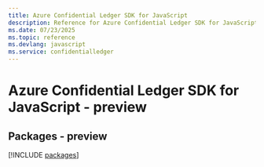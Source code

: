 ```yaml
---
title: Azure Confidential Ledger SDK for JavaScript
description: Reference for Azure Confidential Ledger SDK for JavaScript
ms.date: 07/23/2025
ms.topic: reference
ms.devlang: javascript
ms.service: confidentialledger
---
```

# Azure Confidential Ledger SDK for JavaScript - preview
## Packages - preview
[!INCLUDE [packages](confidential-ledger-index.md)]